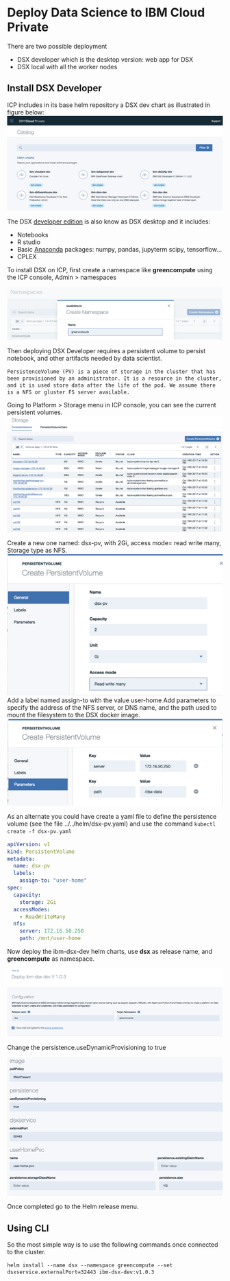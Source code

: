 # Deploy Data Science to IBM Cloud Private
There are two possible deployment
* DSX developer which is the desktop version: web app for DSX
* DSX local with all the worker nodes

## Install DSX Developer
ICP includes in its base helm repository a DSX dev chart as illustrated in figure below:
![](dsx-dev-catalog.png)

The DSX [developer edition](https://datascience.ibm.com/docs/content/desktop/welcome.html) is also know as DSX desktop and it includes:
* Notebooks
* R studio
* Basic [Anaconda](https://www.anaconda.com/what-is-anaconda/) packages: numpy, pandas, jupyterm scipy, tensorflow...
* CPLEX

To install DSX on ICP, first create a namespace like **greencompute** using the ICP console, Admin > namespaces

![](icp-green-ns.png)

Then deploying DSX Developer requires a persistent volume to persist notebook, and other artifacts needed by data scientist.
```
PersistenceVolume (PV) is a piece of storage in the cluster that has been provisioned by an administrator. It is a resource in the cluster, and it is used store data after the life of the pod. We assume there is a NFS or gluster FS server available.
```
Going to Platform > Storage menu in ICP console, you can see the current persistent volumes.
![](icp-pvs.png)

 Create a new one named: dsx-pv, with 2Gi, access mode= read write many, Storage type as NFS.
 ![](dsx-pv.png)
Add a label named assign-to with the value user-home
Add parameters to specify the address of the NFS server, or DNS name, and the path used to mount the filesystem to the DSX docker image.
 ![](dsx-pv2.png)

As an alternate you could have create a yaml file to define the persistence volume (see the file ../../helm/dsx-pv.yaml) and use the command `kubectl create -f dsx-pv.yaml`

```yaml
apiVersion: v1
kind: PersistentVolume
metadata:
  name: dsx-pv
  labels:
    assign-to: "user-home"
spec:
  capacity:
    storage: 2Gi
  accessModes:
    - ReadWriteMany
  nfs:
    server: 172.16.50.250
    path: /mnt/user-home
```

Now deploy the ibm-dsx-dev helm charts, use **dsx** as release name, and **greencompute** as namespace.

![](dsx-dev-deploy1.png)

Change the persistence.useDynamicProvisioning to true

![](dsx-dev-deploy2.png)

Once completed go to the Helm release menu.

## Using CLI
So the most simple way is to use the following commands once connected to the cluster.

```
helm install --name dsx --namespace greencompute --set dsxservice.externalPort=32443 ibm-dsx-dev:v1.0.3
```
